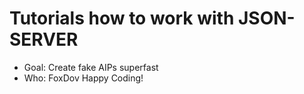 # Tutorials how to work with JSON-SERVER

- Goal: Create fake AIPs superfast 
- Who: FoxDov
Happy Coding!